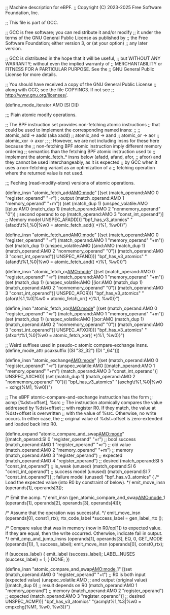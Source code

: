 ;; Machine description for eBPF.
;; Copyright (C) 2023-2025 Free Software Foundation, Inc.

;; This file is part of GCC.

;; GCC is free software; you can redistribute it and/or modify
;; it under the terms of the GNU General Public License as published by
;; the Free Software Foundation; either version 3, or (at your option)
;; any later version.

;; GCC is distributed in the hope that it will be useful,
;; but WITHOUT ANY WARRANTY; without even the implied warranty of
;; MERCHANTABILITY or FITNESS FOR A PARTICULAR PURPOSE.  See the
;; GNU General Public License for more details.

;; You should have received a copy of the GNU General Public License
;; along with GCC; see the file COPYING3.  If not see
;; <http://www.gnu.org/licenses/>.


(define_mode_iterator AMO [SI DI])

;;; Plain atomic modify operations.

;; The BPF instruction set provides non-fetching atomic instructions
;; that could be used to implement the corresponding named insns:
;;
;;  atomic_add -> aadd (aka xadd)
;;  atomic_and -> aand 
;;  atomic_or  -> aor
;;  atomic_xor -> axor
;;
;; However, we are not including insns for these here because the
;; non-fetching BPF atomic instruction imply different memory ordering
;; semantics than the fetching BPF atomic instruction used to
;; implement the atomic_fetch_* insns below (afadd, afand, afor,
;; afxor) and they cannot be used interchangeably, as it is expected
;; by GCC when it uses a non-fetching variant as an optimization of a
;; fetching operation where the returned value is not used.

;;; Feching (read-modify-store) versions of atomic operations.

(define_insn "atomic_fetch_add<AMO:mode>"
  [(set (match_operand:AMO 0 "register_operand" "=r") ; output
        (match_operand:AMO 1 "memory_operand" "+m"))
   (set (match_dup 1)
        (unspec_volatile:AMO
         [(plus:AMO (match_dup 1)
                    (match_operand:AMO 2 "nonmemory_operand" "0")) ; second operand to op
          (match_operand:AMO 3 "const_int_operand")] ;; Memory model
        UNSPEC_AFADD))]
  "bpf_has_v3_atomics"
  "{afadd<msuffix>\t%1,%0|%w0 = atomic_fetch_add((<smop> *)%1, %w0)}")

(define_insn "atomic_fetch_and<AMO:mode>"
  [(set (match_operand:AMO 0 "register_operand" "=r")
        (match_operand:AMO 1 "memory_operand" "+m"))
   (set (match_dup 1)
        (unspec_volatile:AMO
         [(and:AMO (match_dup 1)
                    (match_operand:AMO 2 "nonmemory_operand" "0"))
          (match_operand:AMO 3 "const_int_operand")]
         UNSPEC_AFAND))]
  "bpf_has_v3_atomics"
  "{afand<msuffix>\t%1,%0|%w0 = atomic_fetch_and((<smop> *)%1, %w0)}")

(define_insn "atomic_fetch_or<AMO:mode>"
  [(set (match_operand:AMO 0 "register_operand" "=r")
        (match_operand:AMO 1 "memory_operand" "+m"))
   (set (match_dup 1)
        (unspec_volatile:AMO
         [(ior:AMO (match_dup 1)
                   (match_operand:AMO 2 "nonmemory_operand" "0"))
          (match_operand:AMO 3 "const_int_operand")]
         UNSPEC_AFOR))]
  "bpf_has_v3_atomics"
  "{afor<msuffix>\t%1,%0|%w0 = atomic_fetch_or((<smop> *)%1, %w0)}")

(define_insn "atomic_fetch_xor<AMO:mode>"
  [(set (match_operand:AMO 0 "register_operand" "=r")
        (match_operand:AMO 1 "memory_operand" "+m"))
   (set (match_dup 1)
        (unspec_volatile:AMO
         [(xor:AMO (match_dup 1)
                   (match_operand:AMO 2 "nonmemory_operand" "0"))
          (match_operand:AMO 3 "const_int_operand")]
         UNSPEC_AFXOR))]
  "bpf_has_v3_atomics"
  "{afxor<msuffix>\t%1,%0|%w0 = atomic_fetch_xor((<smop> *)%1, %w0)}")

;; Weird suffixes used in pseudo-c atomic compare-exchange insns.
(define_mode_attr pcaxsuffix [(SI "32_32") (DI "_64")])

(define_insn "atomic_exchange<AMO:mode>"
  [(set (match_operand:AMO 0 "register_operand" "=r")
        (unspec_volatile:AMO
         [(match_operand:AMO 1 "memory_operand" "+m")
          (match_operand:AMO 3 "const_int_operand")]
         UNSPEC_AXCHG))
   (set (match_dup 1)
        (match_operand:AMO 2 "nonmemory_operand" "0"))]
  "bpf_has_v3_atomics"
  "{axchg<msuffix>\t%1,%0|%w0 = xchg<pcaxsuffix>(%M1, %w0)}")

;; The eBPF atomic-compare-and-exchange instruction has the form
;;   acmp [%dst+offset], %src
;; The instruction atomically compares the value addressed by %dst+offset
;; with register R0.  If they match, the value at %dst+offset is overwritten
;; with the value of %src.  Otherwise, no write occurs.  In either case, the
;; original value of %dst+offset is zero-extended and loaded back into R0.

(define_expand "atomic_compare_and_swap<AMO:mode>"
  [(match_operand:SI 0 "register_operand" "=r")    ;; bool success
   (match_operand:AMO 1 "register_operand" "=r")   ;; old value
   (match_operand:AMO 2 "memory_operand" "+m")     ;; memory
   (match_operand:AMO 3 "register_operand")        ;; expected
   (match_operand:AMO 4 "register_operand")        ;; desired
   (match_operand:SI 5 "const_int_operand")        ;; is_weak (unused)
   (match_operand:SI 6 "const_int_operand")        ;; success model (unused)
   (match_operand:SI 7 "const_int_operand")]       ;; failure model (unused)
  "bpf_has_v3_atomics"
{
  /* Load the expected value (into R0 by constraint of below).  */
  emit_move_insn (operands[1], operands[3]);

  /* Emit the acmp.  */
  emit_insn (gen_atomic_compare_and_swap<AMO:mode>_1 (operands[1], operands[2], operands[3], operands[4]));

  /* Assume that the operation was successful.  */
  emit_move_insn (operands[0], const1_rtx);
  rtx_code_label *success_label = gen_label_rtx ();

  /* Compare value that was in memory (now in R0/op[1]) to expected value.
     If they are equal, then the write occurred. Otherwise, indicate fail in output.  */
  emit_cmp_and_jump_insns (operands[1], operands[3], EQ, 0,
                           GET_MODE (operands[1]), 1, success_label);
  emit_move_insn (operands[0], const0_rtx);

  if (success_label)
    {
       emit_label (success_label);
       LABEL_NUSES (success_label) = 1;
    }
  DONE;
})

(define_insn "atomic_compare_and_swap<AMO:mode>_1"
  [(set (match_operand:AMO 0 "register_operand" "+t") ;; R0 is both input (expected value)
        (unspec_volatile:AMO                          ;;       and output (original value)
         [(match_dup 0)                               ;; result depends on R0
          (match_operand:AMO 1 "memory_operand")      ;; memory
          (match_operand:AMO 2 "register_operand")    ;; expected
          (match_operand:AMO 3 "register_operand")]   ;; desired
         UNSPEC_ACMP))]
  "bpf_has_v3_atomics"
  "{acmp<msuffix>\t%1,%3|%w0 = cmpxchg<pcaxsuffix>(%M1, %w0, %w3)}")
